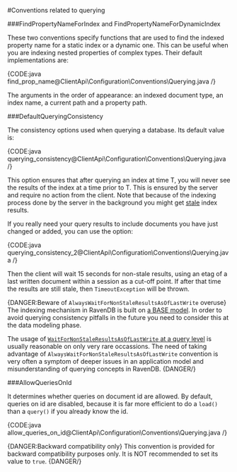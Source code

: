 ﻿#Conventions related to querying

###FindPropertyNameForIndex and FindPropertyNameForDynamicIndex

These two conventions specify functions that are used to find the indexed property name for a static index or a dynamic one. This can be useful when you are indexing nested properties 
of complex types. Their default implementations are:

{CODE:java find_prop_name@ClientApi\Configuration\Conventions\Querying.java /}

The arguments in the order of appearance: an indexed document type, an index name, a current path and a property path.

###DefaultQueryingConsistency

The consistency options used when querying a database. Its default value is: 

{CODE:java querying_consistency@ClientApi\Configuration\Conventions\Querying.java /}

This option ensures that after querying an index at time T, you will never see the results of the index at a time prior to T. This is ensured by the server and 
require no action from the client. Note that because of the indexing process done by the server in the background you might get [stale](../../../indexes/stale-indexes) index results. 

If you really need your query results to include documents you have just changed or added, you can use the option:

{CODE:java querying_consistency_2@ClientApi\Configuration\Conventions\Querying.java /}

Then the client will wait 15 seconds for non-stale results, using an etag of a last written document within a session as a cut-off point. If after that time the results are still stale, then `TimeoutException` will be thrown. 

{DANGER:Beware of `AlwaysWaitForNonStaleResultsAsOfLastWrite` overuse}
The indexing mechanism in RavenDB is built on [a BASE model](../../faq/transaction-support#base-for-query-operations). In order to avoid querying consistency pitfalls in the future you need to consider this at the data modeling phase.

The usage of [`WaitForNonStaleResultsAsOfLastWrite` at a query level](../../session/querying/how-to-customize-query#waitfornonstaleresultsasoflastwrite) is usually reasonable on only very rare occassions. The need of taking advantage of `AlwaysWaitForNonStaleResultsAsOfLastWrite` convention is very often a symptom of deeper issues in an application model and misunderstanding of querying concepts in RavenDB. 
{DANGER/}

###AllowQueriesOnId 

It determines whether queries on document id are allowed. By default, queries on id are disabled, because it is far more efficient to do a `load()` than a `query()` if you already know the id.

{CODE:java allow_queries_on_id@ClientApi\Configuration\Conventions\Querying.java /}

{DANGER:Backward compatibility only}
This convention is provided for backward compatibility purposes only. It is NOT recommended to set its value to `true`.
{DANGER/}